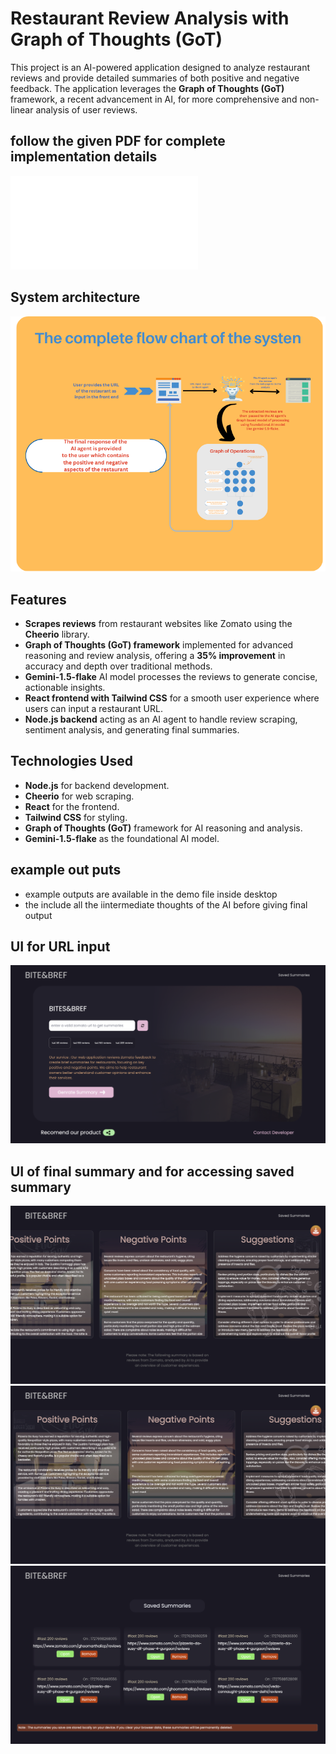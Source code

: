 # Restaurant Review Analysis with Graph of Thoughts (GoT)

This project is an AI-powered application designed to analyze restaurant reviews and provide detailed summaries of both positive and negative feedback. The application leverages the **Graph of Thoughts (GoT)** framework, a recent advancement in AI, for more comprehensive and non-linear analysis of user reviews.

## follow the given PDF for complete implementation details
![PPT](./Review_analyser_GoT.pdf)

## System architecture
![Alt text](./images/systemflow.png)

## Features
- **Scrapes reviews** from restaurant websites like Zomato using the **Cheerio** library.
- **Graph of Thoughts (GoT) framework** implemented for advanced reasoning and review analysis, offering a **35% improvement** in accuracy and depth over traditional methods.
- **Gemini-1.5-flake** AI model processes the reviews to generate concise, actionable insights.
- **React frontend with Tailwind CSS** for a smooth user experience where users can input a restaurant URL.
- **Node.js backend** acting as an AI agent to handle review scraping, sentiment analysis, and generating final summaries.

## Technologies Used
- **Node.js** for backend development.
- **Cheerio** for web scraping.
- **React** for the frontend.
- **Tailwind CSS** for styling.
- **Graph of Thoughts (GoT)** framework for AI reasoning and analysis.
- **Gemini-1.5-flake** as the foundational AI model.

## example out puts
- example outputs are available in the demo file inside desktop
- the include all the iintermediate thoughts of the AI before giving final output

## UI for URL input
![flow chart](./images/s2.png)

## UI of final summary and for accessing saved summary
![UI_img](./images/s3.png)
![UI_img](./images/s1.png)
![UI_img](./images/s4.png)
